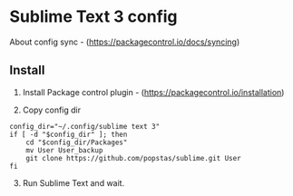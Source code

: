 # Sublime Text 3 config

About config sync - (https://packagecontrol.io/docs/syncing)

## Install

1. Install Package control plugin - (https://packagecontrol.io/installation)

2. Copy config dir
```
config_dir="~/.config/sublime text 3"
if [ -d "$config_dir" ]; then
	cd "$config_dir/Packages"
	mv User User_backup
	git clone https://github.com/popstas/sublime.git User
fi
```

3. Run Sublime Text and wait.
